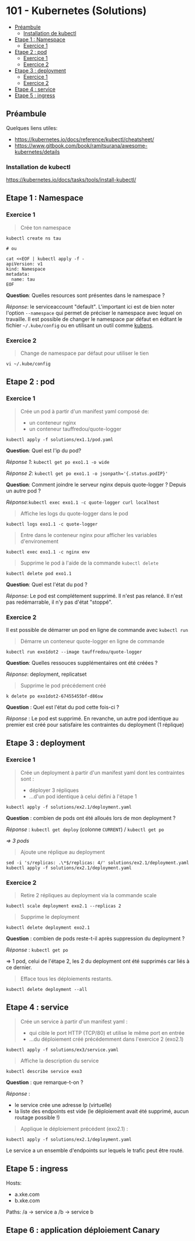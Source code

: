 
# 101 - Kubernetes (Solutions)

<!-- START doctoc generated TOC please keep comment here to allow auto update -->
<!-- DON'T EDIT THIS SECTION, INSTEAD RE-RUN doctoc TO UPDATE -->


- [Préambule](#pr%C3%A9ambule)
  - [Installation de kubectl](#installation-de-kubectl)
- [Etape 1 : Namespace](#etape-1--namespace)
  - [Exercice 1](#exercice-1)
- [Etape 2 : pod](#etape-2--pod)
  - [Exercice 1](#exercice-1-1)
  - [Exercice 2](#exercice-2)
- [Etape 3 : deployment](#etape-3--deployment)
  - [Exercice 1](#exercice-1-2)
  - [Exercice 2](#exercice-2-1)
- [Etape 4 : service](#etape-4--service)
- [Etape 5 : ingress](#etape-5--ingress)

<!-- END doctoc generated TOC please keep comment here to allow auto update -->

## Préambule
Quelques liens utiles:
- https://kubernetes.io/docs/reference/kubectl/cheatsheet/
- https://www.gitbook.com/book/ramitsurana/awesome-kubernetes/details

### Installation de kubectl

https://kubernetes.io/docs/tasks/tools/install-kubectl/

## Etape 1 : Namespace

### Exercice 1

> Crée ton namespace

```
kubectl create ns tau

# ou

cat <<EOF | kubectl apply -f -
apiVersion: v1
kind: Namespace
metadata:
  name: tau
EOF
```

**Question**: Quelles resources sont présentes dans le namespace ?

*Réponse*: le serviceaccount "default". L'important ici est de bien noter l'option `--namespace` qui permet
de préciser le namespace avec lequel on travaille.
Il est possible de changer le namespace par défaut en éditant le fichier `~/.kube/config` ou en utilisant un outil 
comme [kubens](https://github.com/ahmetb/kubectx).

### Exercice 2

> Change de namespace par défaut pour utiliser le tien

```vi ~/.kube/config```

## Etape 2 : pod

### Exercice 1

> Crée un pod à partir d'un manifest yaml composé de:
> - un conteneur nginx
> - un conteneur tauffredou/quote-logger

```
kubectl apply -f solutions/ex1.1/pod.yaml
```
**Question**: Quel est l'ip du pod?

*Réponse 1*: `kubectl get po exo1.1 -o wide`

*Réponse 2*: `kubectl get po exo1.1 -o jsonpath='{.status.podIP}'` 

**Question**: Comment joindre le serveur nginx depuis quote-logger ? Depuis un autre pod ?

*Réponse*:`kubectl exec exo1.1 -c quote-logger curl localhost`

> Affiche les logs du quote-logger dans le pod

```
kubectl logs exo1.1 -c quote-logger
```

> Entre dans le conteneur nginx pour afficher les variables d'environement

```
kubectl exec exo1.1 -c nginx env
```

> Supprime le pod à l'aide de la commande `kubectl delete`

```
kubectl delete pod exo1.1
```

**Question**: Quel est l'état du pod ?

*Réponse*: Le pod est complétement supprimé. Il n'est pas relancé. Il n'est pas redémarrable, il n'y pas d'état "stoppé".

### Exercice 2

Il est possible de démarrer un pod en ligne de commande avec `kubectl run`

> Démarre un conteneur quote-logger en ligne de commande

```
kubectl run exo1dot2 --image tauffredou/quote-logger
```

**Question**: Quelles ressouces supplémentaires ont été créées ?

*Réponse*: deployment, replicatset

> Supprime le pod précédement créé

```
k delete po exo1dot2-67455455bf-d86sw
```

**Question** : Quel est l'état du pod cette fois-ci ?

*Réponse* : Le pod est supprimé. En revanche, un autre pod identique au premier
est créé pour satisfaire les contraintes du deployment (1 réplique)

## Etape 3 : deployment

### Exercice 1

> Crée un deployment à partir d'un manifest yaml dont les contraintes sont :
> - déployer 3 répliques
> - ...d'un pod identique à celui défini à l'étape 1

```
kubectl apply -f solutions/ex2.1/deployment.yaml
```

**Question** : combien de pods ont été alloués lors de mon deployment ?

*Réponse* : `kubectl get deploy` (colonne `CURRENT`) / `kubectl get po`

*=> 3 pods*

> Ajoute une réplique au deployment

```
sed -i 's/replicas: .\*$/replicas: 4/' solutions/ex2.1/deployment.yaml
kubectl apply -f solutions/ex2.1/deployment.yaml
```

### Exercice 2

> Retire 2 répliques au deployment via la commande scale

```
kubectl scale deployment exo2.1 --replicas 2
```

> Supprime le deployment

```
kubectl delete deployment exo2.1
```

**Question** : combien de pods reste-t-il après suppression du deployment ?

*Réponse* : `kubectl get po`

=> 1 pod, celui de l'étape 2, les 2 du deployment ont été supprimés car liés à ce dernier.

> Efface tous les déploiements restants.

```
kubectl delete deployment --all
```

## Etape 4 : service

> Crée un service à partir d'un manifest yaml :
> - qui cible le port HTTP (TCP/80) et utilise le même port en entrée
> - ...du déploiement créé précédemment dans l'exercice 2 (exo2.1)

```
kubectl apply -f solutions/ex3/service.yaml
```

> Affiche la description du service

```
kubectl describe service exo3
```

**Question** : que remarque-t-on ?

*Réponse* :
- le service crée une adresse Ip (virtuelle)
- la liste des endpoints est vide (le déploiement avait été supprimé, aucun routage possible !)

> Applique le déploiement précédent (exo2.1) :

```
kubectl apply -f solutions/ex2.1/deployment.yaml
```

Le service a un ensemble d'endpoints sur lequels le trafic peut être routé.

## Etape 5 : ingress

Hosts:
- a.xke.com
- b.xke.com

Paths:
/a -> service a
/b -> service b
## Etape 6 : application déploiement Canary
